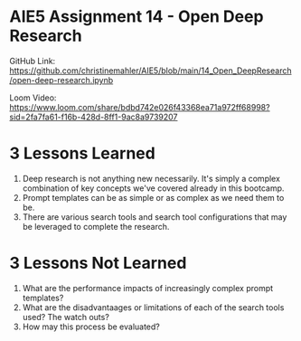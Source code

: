 # AIE5 Assignment 14 - Open Deep Research

GitHub Link: https://github.com/christinemahler/AIE5/blob/main/14_Open_DeepResearch/open-deep-research.ipynb

Loom Video: https://www.loom.com/share/bdbd742e026f43368ea71a972ff68998?sid=2fa7fa61-f16b-428d-8ff1-9ac8a9739207

# 3 Lessons Learned

1. Deep research is not anything new necessarily. It's simply a complex combination of key concepts we've covered already in this bootcamp.
2. Prompt templates can be as simple or as complex as we need them to be.
3. There are various search tools and search tool configurations that may be leveraged to complete the research. 

# 3 Lessons Not Learned

1. What are the performance impacts of increasingly complex prompt templates?
2. What are the disadvantaages or limitations of each of the search tools used? The watch outs?
3. How may this process be evaluated? 